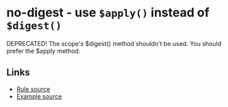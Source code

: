 <!-- WARNING: Generated documentation. Edit docs and examples in the rule and examples file ('rules/no-digest.js', 'examples/no-digest.js'). -->

# no-digest - use `$apply()` instead of `$digest()`

DEPRECATED! The scope's $digest() method shouldn't be used.
You should prefer the $apply method.

## Links

* [Rule source](../rules/no-digest.js)
* [Example source](../examples/no-digest.js)

